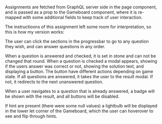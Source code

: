 Assignments are fetched from GraphQL server side in the page component, and is passed as a prop to the Gameboard component, where it is re-mapped with some additional fields to keep track of user interaction.

The instructioons of this assignment left some room for interpretation, so this is how my version works:

The user can click the sections in the progressbar to go to any question they wish, and can answer questions in any order.

When a question is answered and checked, it is set in stone and can not be changed that round. When a question is checked a modal appears, showing if the users answer was correct or not, showing the solution text, and displaying a button. The button have different actions depending on game state. If all questions are answered, it takes the user to the result modal. If not, it redirects to the next unanswered question.

When a user navigates to a question that is already answered, a badge will be shown with the result, and all buttons will be disabled.

If hint are present (there were some null values) a lightbulb will be displayed in the lower let corner of the Gameboard, which the user can hoverover to see and flip through hints.
